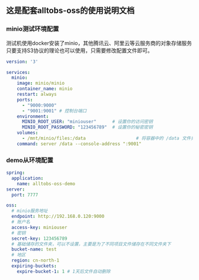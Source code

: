 ## 这是配套alltobs-oss的使用说明文档

### minio测试环境配置

测试机使用docker安装了minio，其他腾讯云、阿里云等云服务商的对象存储服务只要支持S3协议的理论也可以使用，只需要修改配置文件即可。

```yml
version: '3'

services:
  minio:
    image: minio/minio
    container_name: minio
    restart: always
    ports:
      - "9000:9000"
      - "9001:9001" # 控制台端口
    environment:
      MINIO_ROOT_USER: "miniouser"      # 设置你的访问密钥
      MINIO_ROOT_PASSWORD: "123456789"  # 设置你的秘密密钥
    volumes:
      - /mnt/minio/files:/data                   # 将容器中的 /data 文件夹挂载到主机上的指定文件夹 /mnt/minio/files
    command: server /data --console-address ":9001"
```

### demo从环境配置

```yml
spring:
  application:
    name: alltobs-oss-demo
server:
  port: 7777

oss:
  # minio服务地址
  endpoint: http://192.168.0.120:9000
  # 账户名
  access-key: miniouser
  # 密钥
  secret-key: 123456789
  # 基础储存的文件夹，可以不设置，主要是为了不同项目文件储存在不同文件夹下
  bucket-name: test
  # 地区
  region: cn-north-1
  expiring-buckets:
    expire-bucket-1: 1 # 1天后文件自动删除

```
